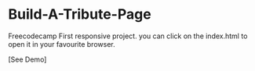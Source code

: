 # Build-A-Tribute-Page
Freecodecamp First responsive project. you can click on the index.html to open it in your favourite browser.

[See Demo]